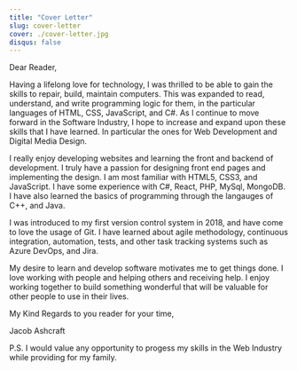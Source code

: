 ```yaml
---
title: "Cover Letter"
slug: cover-letter
cover: ./cover-letter.jpg
disqus: false
---
```


<!-- Salutation -->
Dear Reader,

<!-- Opening Paragraph -->
<!-- Get them hooked and make them read on -->
Having a lifelong love for technology, I was thrilled to be able to gain the skills to repair, build, maintain computers. This was expanded to read, understand, and write programming logic for them, in the particular languages of HTML, CSS, JavaScript, and C#. As I continue to move forward in the Software Industry, I hope to increase and expand upon these skills that I have learned. In particular the ones for Web Development and Digital Media Design.

<!-- Second Paragraph -->
<!-- Why you are theperfect fit for the company -->
I really enjoy developing websites and learning the front and backend of development. I truly have a passion
for designing front end pages and implementing the design. I am most familiar with HTML5, CSS3, and JavaScript.
I have some experience with C#, React, PHP, MySql, MongoDB. I have also learned the basics of programming through the langauges of C++, and Java.

<!-- Third Paragraph -->
<!-- Why the company is the perfect fit for you -->
I was introduced to my first version control system in 2018, and have come to love the usage of Git. I have learned about agile methodology, continuous integration, automation, tests, and other task tracking systems such as Azure DevOps, and Jira.

<!-- Closing Paragraph -->
My desire to learn and develop software motivates me to get things done. I love working with people and helping
others and receiving help. I enjoy working together to build something wonderful that will be valuable for other
people to use in their lives.

<!-- Formal Closing -->
My Kind Regards to you reader for your time,

Jacob Ashcraft

<!-- Postscript -->
<!-- Seal the deal -->
P.S. I would value any opportunity to progess my skills in the Web Industry while providing for my family.
